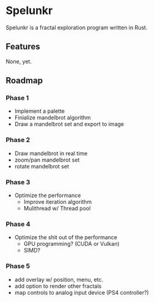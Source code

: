 # Spelunkr
Spelunkr is a fractal exploration program written in Rust.

## Features
None, yet.

## Roadmap
### Phase 1
- Implement a palette
- Finialize mandelbrot algorithm
- Draw a mandelbrot set and export to image

### Phase 2
- Draw mandelbrot in real time
- zoom/pan mandelbrot set
- rotate mandelbrot set

### Phase 3
- Optimize the performance
  - Improve iteration algorithm
  - Mulithread w/ Thread pool

### Phase 4
- Optimize the shit out of the performance
  - GPU programming? (CUDA or Vulkan)
  - SIMD?

### Phase 5
- add overlay w/ position, menu, etc.
- add option to render other fractals 
- map controls to analog input device (PS4 controller?)
